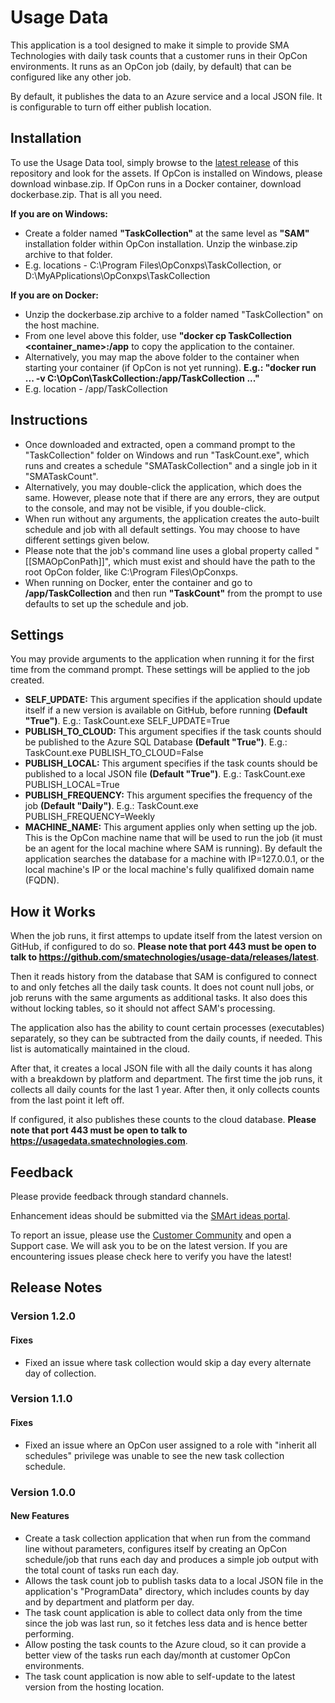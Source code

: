 # Usage Data

This application is a tool designed to make it simple to provide SMA Technologies with daily task counts that a customer runs in their OpCon environments. It runs as an OpCon job (daily, by default) that can be configured like any other job.

By default, it publishes the data to an Azure service and a local JSON file. It is configurable to turn off either publish location.

## Installation

To use the Usage Data tool, simply browse to the [latest release](https://github.com/smatechnologies/usage-data/releases/latest) of this repository and look for the assets. If OpCon is installed on Windows, please download winbase.zip. If OpCon runs in a Docker container, download dockerbase.zip. That is all you need.

**If you are on Windows:**
- Create a folder named **"TaskCollection"** at the same level as **"SAM"** installation folder within OpCon installation. Unzip the winbase.zip archive to that folder.
- E.g. locations - C:\Program Files\OpConxps\TaskCollection, or D:\MyAPplications\OpConxps\TaskCollection

**If you are on Docker:**
- Unzip the dockerbase.zip archive to a folder named "TaskCollection" on the host machine.
- From one level above this folder, use **"docker cp TaskCollection <container_name>:/app** to copy the application to the container.
- Alternatively, you may map the above folder to the container when starting your container (if OpCon is not yet running). **E.g.: "docker run ... -v C:\OpCon\TaskCollection:/app/TaskCollection ..."**
- E.g. location - /app/TaskCollection

## Instructions
- Once downloaded and extracted, open a command prompt to the "TaskCollection" folder on Windows and run "TaskCount.exe", which runs and creates a schedule "SMATaskCollection" and a single job in it "SMATaskCount".
- Alternatively, you may double-click the application, which does the same. However, please note that if there are any errors, they are output to the console, and may not be visible, if you double-click.
- When run without any arguments, the application creates the auto-built schedule and job with all default settings. You may choose to have different settings given below.
- Please note that the job's command line uses a global property called "[[SMAOpConPath]]", which must exist and should have the path to the root OpCon folder, like C:\Program Files\OpConxps.
- When running on Docker, enter the container and go to **/app/TaskCollection** and then run **"TaskCount"** from the prompt to use defaults to set up the schedule and job.

## Settings

You may provide arguments to the application when running it for the first time from the command prompt. These settings will be applied to the job created.

- **SELF_UPDATE:** This argument specifies if the application should update itself if a new version is available on GitHub, before running **(Default "True")**. E.g.: TaskCount.exe SELF_UPDATE=True
- **PUBLISH_TO_CLOUD:** This argument specifies if the task counts should be published to the Azure SQL Database **(Default "True")**. E.g.: TaskCount.exe PUBLISH_TO_CLOUD=False
- **PUBLISH_LOCAL:** This argument specifies if the task counts should be published to a local JSON file **(Default "True")**. E.g.: TaskCount.exe PUBLISH_LOCAL=True
- **PUBLISH_FREQUENCY:** This argument specifies the frequency of the job **(Default "Daily")**. E.g.: TaskCount.exe PUBLISH_FREQUENCY=Weekly
- **MACHINE_NAME:** This argument applies only when setting up the job. This is the OpCon machine name that will be used to run the job (it must be an agent for the local machine where SAM is running). By default the application searches the database for a machine with IP=127.0.0.1, or the local machine's IP or the local machine's fully qualifixed domain name (FQDN).

## How it Works

When the job runs, it first attemps to update itself from the latest version on GitHub, if configured to do so. **Please note that port 443 must be open to talk to https://github.com/smatechnologies/usage-data/releases/latest**.

Then it reads history from the database that SAM is configured to connect to and only fetches all the daily task counts. It does not count null jobs, or job reruns with the same arguments as additional tasks. It also does this without locking tables, so it should not affect SAM's processing.

The application also has the ability to count certain processes (executables) separately, so they can be subtracted from the daily counts, if needed. This list is automatically maintained in the cloud.

After that, it creates a local JSON file with all the daily counts it has along with a breakdown by platform and department. The first time the job runs, it collects all daily counts for the last 1 year. After then, it only collects counts from the last point it left off.

If configured, it also publishes these counts to the cloud database. **Please note that port 443 must be open to talk to https://usagedata.smatechnologies.com**.

## Feedback

Please provide feedback through standard channels.

Enhancement ideas should be submitted via the [SMArt ideas portal](https://smartideas.featureupvote.com/suggestions/add).

To report an issue, please use the [Customer Community](https://smatechnologies.force.com/smartusers/login]) and open a Support case.  We will ask you to be on the latest version.  If you are encountering issues please check here to verify you have the latest!

## Release Notes

### Version 1.2.0
#### Fixes
- Fixed an issue where task collection would skip a day every alternate day of collection.

### Version 1.1.0
#### Fixes
- Fixed an issue where an OpCon user assigned to a role with "inherit all schedules" privilege was unable to see the new task collection schedule.

### Version 1.0.0
#### New Features
- Create a task collection application that when run from the command line without parameters, configures itself by creating an OpCon schedule/job that runs each day and produces a simple job output with the total count of tasks run each day.
- Allows the task count job to publish tasks data to a local JSON file in the application's "ProgramData" directory, which includes counts by day and by department and platform per day.
- The task count application is able to collect data only from the time since the job was last run, so it fetches less data and is hence better performing.
- Allow posting the task counts to the Azure cloud, so it can provide a better view of the tasks run each day/month at customer OpCon environments.
- The task count application is now able to self-update to the latest version from the hosting location.
